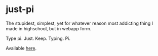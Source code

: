 # just-pi

The stupidest, simplest, yet for whatever reason most addicting thing I made in highschool, but in webapp form.

Type pi. Just. Keep. Typing. Pi.

Available [here](chillen.github.io/just-pi).
